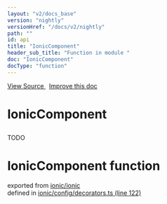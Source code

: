 ```yaml
---
layout: "v2/docs_base"
version: "nightly"
versionHref: "/docs/v2/nightly"
path: ""
id: api
title: "IonicComponent"
header_sub_title: "Function in module "
doc: "IonicComponent"
docType: "function"
---
```



<div class="improve-docs">
  <a href='http://github.com/driftyco/ionic2/tree/master/ionic/config/decorators.ts#L121'>
    View Source
  </a>
  &nbsp;
  <a href='http://github.com/driftyco/ionic2/edit/master/ionic/config/decorators.ts#L121'>
    Improve this doc
  </a>
</div>




<h1 class="api-title">

  IonicComponent



</h1>





<p>TODO</p>


<h1 class="class export">IonicComponent <span class="type">function</span></h1>
<p class="module">exported from <a href='undefined'>ionic/ionic</a><br/>
defined in <a href="https://github.com/driftyco/ionic2/tree/master/ionic/config/decorators.ts#L122-L134">ionic/config/decorators.ts (line 122)</a>
</p>


